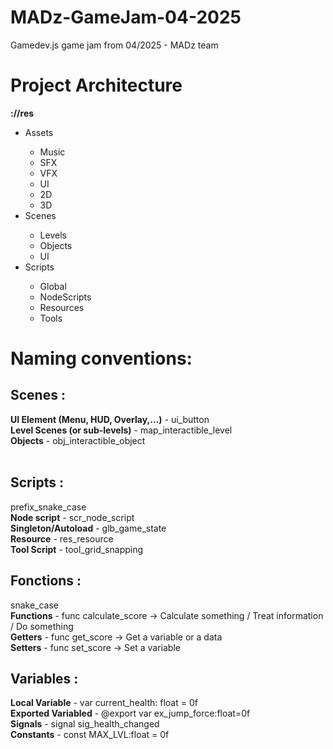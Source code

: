 # MADz-GameJam-04-2025
 Gamedev.js game jam from 04/2025 - MADz team

 <h1>Project Architecture</h1>
 <b>://res</b>
 <ul>
   <li>Assets</li>
     <ul>
      <li>Music</li>
      <li>SFX</li>
      <li>VFX</li>
      <li>UI</li>
      <li>2D</li>
      <li>3D</li>
     </ul>
   <li>Scenes</li>
     <ul>
      <li>Levels</li>
      <li>Objects</li>
      <li>UI</li>
     </ul>
   <li>Scripts</li>
      <ul>
       <li>Global</li>
       <li>NodeScripts</li>
       <li>Resources</li>
       <li>Tools</li>
      </ul>
 </ul>
  
<h1>Naming conventions: </h1>
<h2>Scenes :</h2> 
<b>UI Element (Menu, HUD, Overlay,...)</b> - ui_button<br/>
<b>Level Scenes (or sub-levels)</b>  - map_interactible_level<br/>
<b>Objects</b>  - obj_interactible_object<br/>
<br/>

<h2>Scripts : </h2> 
prefix_snake_case<br/>
<b>Node script</b>  - scr_node_script<br/>
<b>Singleton/Autoload</b>  - glb_game_state<br/>
<b>Resource</b>  - res_resource<br/>
<b>Tool Script</b>  - tool_grid_snapping<br/>

<h2>Fonctions : </h2> 
snake_case<br/>
<b>Functions</b>  - func calculate_score -> Calculate something / Treat information / Do something<br/>
<b>Getters</b>  - func get_score -> Get a variable or a data<br/>
<b>Setters</b>  - func set_score -> Set a variable<br/>

<h2>Variables : </h2> 
<b>Local Variable</b>  - var current_health: float = 0f<br/>
<b>Exported Variabled</b>  - @export var ex_jump_force:float=0f<br/>
<b>Signals</b>  - signal sig_health_changed<br/>
<b>Constants</b>  - const MAX_LVL:float = 0f<br/>

